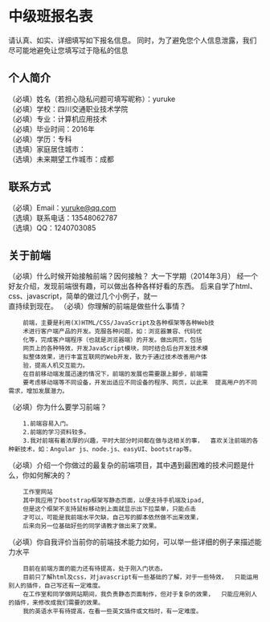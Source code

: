 # 中级班报名表

请认真、如实、详细填写如下报名信息。
同时，为了避免您个人信息泄露，我们尽可能地避免让您填写过于隐私的信息

## 个人简介

（必填）姓名（若担心隐私问题可填写昵称）：yuruke  
（必填）学校：四川交通职业技术学院  
（必填）专业：计算机应用技术  
（必填）毕业时间：2016年  
（必填）学历：专科  
（选填）家庭居住城市：  
（选填）未来期望工作城市：成都  

## 联系方式

（必填）Email：yuruke@qq.com  
（选填）联系电话：13548062787  
（选填）QQ：1240703085  

## 关于前端

（必填）什么时候开始接触前端？因何接触？
		大一下学期（2014年3月）
		经一个好友介绍，发现前端很有趣，可以做出各种各样好看的东西。  后来自学了html、css、javascript，简单的做过几个小例子，就一  
		直持续到现在。
（必填）你理解的前端是做些什么事情？

		前端，主要是利用(X)HTML/CSS/JavaScript及各种框架等各种Web技  
		术进行客户端产品的开发。克服各种问题，如：浏览器兼容、代码优  
		化等，完成客户端程序（也就是浏览器端）的开发。做出网页，包括  
		网页上的各种特效，开发JavaScript模块，同时结合后台开发技术模  
		拟整体效果，进行丰富互联网的Web开发，致力于通过技术改善用户体  
		验，提高人机交互能力。
		在目前移动端发展迅速的情况下，前端的发展也需要跟上脚步，前端需  
		要考虑移动端等不同设备，开发出适应不同设备的程序、网页，以此来  提高用户的不同需求，增加发展潜力。

（必填）你为什么要学习前端？

		1.前端容易入门。
		2.前端的学习资料较多。
		3.我对前端有着浓厚的兴趣，平时大部分时间都在做与这相关的事，  喜欢关注前端的各种新技术，如：Angular js、node.js、easyUI、bootstrap等。
     
（必填）介绍一个你做过的最复杂的前端项目，其中遇到最困难的技术问题是什么，你如何解决的？

		工作室网站
		其中我应用了bootstrap框架写静态页面，以便支持手机端及ipad,  
		但是这个框架不支持鼠标移动到上面就显示出下拉菜单，只能点击  
		才可以，可能是我前端水平欠缺，自己写的脚本依然做不出来效果，  
		后来向另一位基础好些的同学请教才做出来了效果。

（必填）你自我评价当前你的前端技术能力如何，可以举一些详细的例子来描述能力水平
    
		目前在前端方面的能力还有待提高，处于刚入门状态。
		目前只了解html及css，对javascript有一些基础的了解，对于一些特效，  只能运用别人的插件，自己写还有一定难度。
		在工作室和同学做网站期间，我负责静态页面制作，但对于复杂的效果，  只能应用别人的插件，来修改成我们需要的效果。
		我的英语水平有待提高，在看一些英文插件或文档时，有一定难度。

